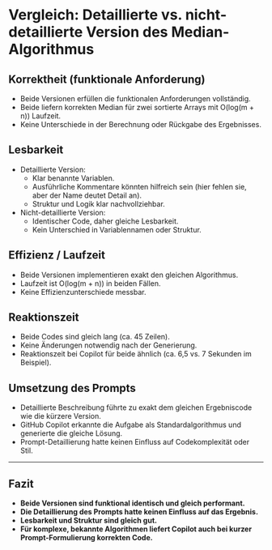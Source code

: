 # Vergleich: Detaillierte vs. nicht-detaillierte Version des Median-Algorithmus

## Korrektheit (funktionale Anforderung)
- Beide Versionen erfüllen die funktionalen Anforderungen vollständig.
- Beide liefern korrekten Median für zwei sortierte Arrays mit O(log(m + n)) Laufzeit.
- Keine Unterschiede in der Berechnung oder Rückgabe des Ergebnisses.

## Lesbarkeit
- Detaillierte Version:
  - Klar benannte Variablen.
  - Ausführliche Kommentare könnten hilfreich sein (hier fehlen sie, aber der Name deutet Detail an).
  - Struktur und Logik klar nachvollziehbar.
- Nicht-detaillierte Version:
  - Identischer Code, daher gleiche Lesbarkeit.
  - Kein Unterschied in Variablennamen oder Struktur.

## Effizienz / Laufzeit
- Beide Versionen implementieren exakt den gleichen Algorithmus.
- Laufzeit ist O(log(m + n)) in beiden Fällen.
- Keine Effizienzunterschiede messbar.

## Reaktionszeit
- Beide Codes sind gleich lang (ca. 45 Zeilen).
- Keine Änderungen notwendig nach der Generierung.
- Reaktionszeit bei Copilot für beide ähnlich (ca. 6,5 vs. 7 Sekunden im Beispiel).

## Umsetzung des Prompts
- Detaillierte Beschreibung führte zu exakt dem gleichen Ergebniscode wie die kürzere Version.
- GitHub Copilot erkannte die Aufgabe als Standardalgorithmus und generierte die gleiche Lösung.
- Prompt-Detaillierung hatte keinen Einfluss auf Codekomplexität oder Stil.

---

## Fazit
- **Beide Versionen sind funktional identisch und gleich performant.**
- **Die Detaillierung des Prompts hatte keinen Einfluss auf das Ergebnis.**
- **Lesbarkeit und Struktur sind gleich gut.**
- **Für komplexe, bekannte Algorithmen liefert Copilot auch bei kurzer Prompt-Formulierung korrekten Code.**
